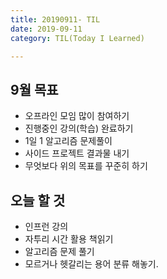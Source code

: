 ```yaml
---
title: 20190911- TIL
date: 2019-09-11
category: TIL(Today I Learned)

---
```


## 9월 목표

- 오프라인 모임 많이 참여하기
- 진행중인 강의(학습) 완료하기
- 1일 1 알고리즘 문제풀이
- 사이드 프로젝트 결과물 내기
- 무엇보다 위의 목표를 꾸준히 하기

## 오늘 할 것

- 인프런 강의
- 자투리 시간 활용 책읽기
- 알고리즘 문제 풀기
- 모르거나 헷갈리는 용어 분류 해놓기.